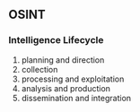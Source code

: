 ## OSINT 

### Intelligence Lifecycle
1. planning and direction
2. collection
3. processing and exploitation
4. analysis and production
5. dissemination and integration

###
